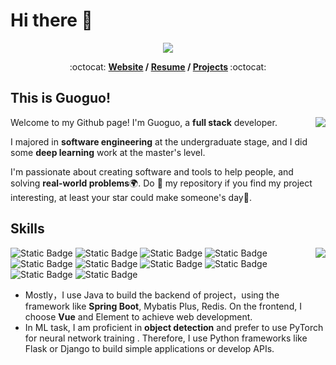 # Hi there 👋
<p align="center"><img src="https://i.imgur.com/A6bWGFl.gif"/></p>
<p align="center"> :octocat: <b>
  <a href="https://guoguo.host/blog">Website</a> / 
  <a href="https://guoguo.host/resume-en.pdf">Resume</a> / 
  <a href="">Projects</a>
</b> :octocat: </p>

<!--
**woshixiaoguo/woshixiaoguo** is a ✨ _special_ ✨ repository because its `README.md` (this file) appears on your GitHub profile.

Here are some ideas to get you started:

- 🔭 I’m currently working on ...
- 🌱 I’m currently learning ...
- 👯 I’m looking to collaborate on ...
- 🤔 I’m looking for help with ...
- 💬 Ask me about ...
- 📫 How to reach me: ...
- 😄 Pronouns: ...
- ⚡ Fun fact: ...
-->

## This is Guoguo!

<a href="https://github.com/anuraghazra/github-readme-stats">
  <img align="right" src="https://github-readme-stats.vercel.app/api?username=woshixiaoguo&show_icons=true&theme=radical&count_private=true&include_all_commits=true" />
</a>

Welcome to my Github page! I'm Guoguo, a **full stack** developer.

I majored in **software engineering** at the undergraduate stage, and I did some **deep learning** work at the master's level.

I'm passionate about creating software and tools to help people, and solving **real-world problems**🌍. Do 🌟 my repository if you find my project interesting, at least your star could make someone's day🙏.

## Skills

<a href="https://github.com/anuraghazra/github-readme-stats">
  <img align="right" src="https://github-readme-stats.vercel.app/api/top-langs/?username=woshixiaoguo&theme=radical" />
</a>

![Static Badge](https://img.shields.io/badge/Spring-141323?logo=spring)
![Static Badge](https://img.shields.io/badge/Spring%20Boot-141323?logo=SpringBoot)
![Static Badge](https://img.shields.io/badge/Redis-141323?logo=Redis)
![Static Badge](https://img.shields.io/badge/Node.js-141323?logo=node.js)
![Static Badge](https://img.shields.io/badge/Vue.js-141323?logo=Vue.js)
![Static Badge](https://img.shields.io/badge/Python-141323?logo=Python)
![Static Badge](https://img.shields.io/badge/Pytorch-141323?logo=Pytorch)
![Static Badge](https://img.shields.io/badge/Go-141323?logo=go)
![Static Badge](https://img.shields.io/badge/Linux-141323?logo=linux)
![Static Badge](https://img.shields.io/badge/Git-141323?logo=Git)


- Mostly，I use Java to build the backend of project，using the framework like **Spring Boot**, Mybatis Plus, Redis. On the frontend, I choose **Vue** and Element to achieve web development.
- In ML task, I am proficient in **object detection** and prefer to use PyTorch for neural network training . Therefore, I use Python frameworks like Flask or Django to build simple applications or develop APIs.
